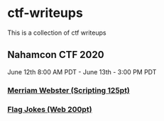 # ctf-writeups
This is a collection of ctf writeups  

## Nahamcon CTF 2020
June 12th 8:00 AM PDT - June 13th - 3:00 PM PDT  
  
### [Merriam Webster (Scripting 125pt)](https://github.com/aroughneck-bko/ctf-writeups/tree/master/nahamcon2020/merriam_webster)
### [Flag Jokes (Web 200pt)](https://github.com/aroughneck-bko/ctf-writeups/tree/master/nahamcon2020/flag_jokes)
